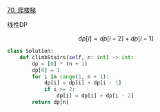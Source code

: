 
[70. 爬楼梯](https://leetcode.cn/problems/climbing-stairs/description)

线性DP

$$dp[i] = dp[i - 2] + dp[i - 1]$$

```python []
class Solution:
    def climbStairs(self, n: int) -> int:
        dp = [0] * (n + 1)
        dp[0] = 1
        for i in range(1, n + 1):
            dp[i] = dp[i] + dp[i - 1]
            if i >= 2:
                dp[i] = dp[i] + dp[i - 2]
        return dp[n]
```